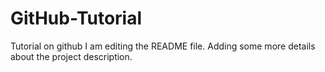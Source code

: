 # GitHub-Tutorial
Tutorial on github
I am editing the README file. Adding some more details about the project description.
